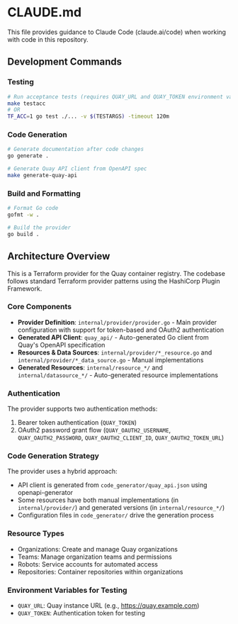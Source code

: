 # CLAUDE.md

This file provides guidance to Claude Code (claude.ai/code) when working with code in this repository.

## Development Commands

### Testing
```bash
# Run acceptance tests (requires QUAY_URL and QUAY_TOKEN environment variables)
make testacc
# OR
TF_ACC=1 go test ./... -v $(TESTARGS) -timeout 120m
```

### Code Generation
```bash
# Generate documentation after code changes
go generate .

# Generate Quay API client from OpenAPI spec
make generate-quay-api
```

### Build and Formatting
```bash
# Format Go code
gofmt -w .

# Build the provider
go build .
```

## Architecture Overview

This is a Terraform provider for the Quay container registry. The codebase follows standard Terraform provider patterns using the HashiCorp Plugin Framework.

### Core Components

- **Provider Definition**: `internal/provider/provider.go` - Main provider configuration with support for token-based and OAuth2 authentication
- **Generated API Client**: `quay_api/` - Auto-generated Go client from Quay's OpenAPI specification
- **Resources & Data Sources**: `internal/provider/*_resource.go` and `internal/provider/*_data_source.go` - Manual implementations
- **Generated Resources**: `internal/resource_*/` and `internal/datasource_*/` - Auto-generated resource implementations

### Authentication
The provider supports two authentication methods:
1. Bearer token authentication (`QUAY_TOKEN`)
2. OAuth2 password grant flow (`QUAY_OAUTH2_USERNAME`, `QUAY_OAUTH2_PASSWORD`, `QUAY_OAUTH2_CLIENT_ID`, `QUAY_OAUTH2_TOKEN_URL`)

### Code Generation Strategy
The provider uses a hybrid approach:
- API client is generated from `code_generator/quay_api.json` using openapi-generator
- Some resources have both manual implementations (in `internal/provider/`) and generated versions (in `internal/resource_*/`)
- Configuration files in `code_generator/` drive the generation process

### Resource Types
- Organizations: Create and manage Quay organizations
- Teams: Manage organization teams and permissions
- Robots: Service accounts for automated access
- Repositories: Container repositories within organizations

### Environment Variables for Testing
- `QUAY_URL`: Quay instance URL (e.g., https://quay.example.com)
- `QUAY_TOKEN`: Authentication token for testing